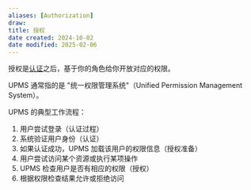 ```yaml
---
aliases: [Authorization]
draw: 
title: 授权
date created: 2024-10-02
date modified: 2025-02-06
---
```


授权是[认证](认证.md)之后，基于你的角色给你开放对应的权限。

UPMS 通常指的是 "统一权限管理系统"（Unified Permission Management System）。

UPMS 的典型工作流程：

1. 用户尝试登录（认证过程）
2. 系统验证用户身份（认证）
3. 如果认证成功，UPMS 加载该用户的权限信息（授权准备）
4. 用户尝试访问某个资源或执行某项操作
5. UPMS 检查用户是否有相应的权限（授权）
6. 根据权限检查结果允许或拒绝访问
